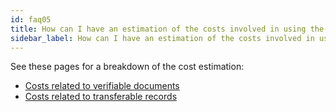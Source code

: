 ```yaml
---
id: faq05
title: How can I have an estimation of the costs involved in using the smart contracts?
sidebar_label: How can I have an estimation of the costs involved in using the smart contracts?
---
```


See these pages for a breakdown of the cost estimation: 

* [Costs related to verifiable documents](/docs/costs-section/costs-verifiable-documents)
* [Costs related to transferable records](/docs/costs-section/costs-transferable-records)